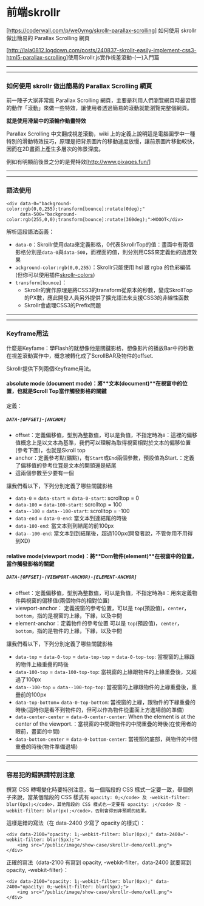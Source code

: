 # 前端skrollr

[<https://coderwall.com/p/we0ymg/skrollr-parallax-scrolling>] 如何使用 skrollr 做出簡易的 Parallax Scrolling 網頁

[<http://lala0812.logdown.com/posts/240837-skrollr-easily-implement-css3-html5-parallax-scrolling>]使用Skrollr.js實作視差滾動-(一)入門篇

----

----

### 如何使用 skrollr 做出簡易的 Parallax Scrolling 網頁

前一陣子大家非常瘋 Parallax Scrolling 網頁，主要是利用人們瀏覽網頁時最習慣的動作「滾動」來做一些特效，讓使用者透過簡易的滾動就能瀏覽完整個網頁。

**就是使用滑鼠中的滾輪作動畫特效**

Parallax Scrolling 中文翻成視差滾動，wiki 上的定義上說明這是電腦圖學中一種特別的滑動特效技巧，原理是把背景圖片的移動速度放慢，讓前景圖片移動較快，因而在2D畫面上產生多層次的佈景深度。

例如有明顯前後景之分的是覺特效[<http://www.pixages.fun/>]

---

---

### 語法使用

```
<div data-0="background-color:rgb(0,0,255);transform[bounce]:rotate(0deg);" 
     data-500="background-color:rgb(255,0,0);transform[bounce]:rotate(360deg);">WOOOT</div>
```

解析這段語法函義：

- `data-0`：Skrollr使用data來定義影格，0代表SkrollrTop的值：畫面中有兩個影格分別是`data-0`與`data-500`，而裡面的值，則分別用CSS來定義他的過渡效果
- `ackground-color:rgb(0,0,255)`：Skrollr只能使用 hsl 跟 rgba 的色彩編碼(但你可以使用插件[skrollr-colors](https://github.com/FezVrasta/skrollr-colors))
- `transform[bounce]`：
  - Skrollr的實作原理是將CSS3的transform從原本的秒數，變成SkrollTop的PX數，應此開發人員另外提供了擴充語法來支援CSS3的非線性函數
  - Skrollr會處理CSS3的Prefix問題

---

---

### Keyframe用法

什麼是Keyfame：學Flash的就想像他是關鍵影格，想像影片的播放Bar中的秒數在視差滾動實作中，概念被轉化成了ScrollBAR及物件的offset.

Skrollr提供下列兩個Keyframe用法。

#### absolute mode (document mode)：將**文本(document)**在視窗中的位置，也就是Scroll Top當作觸發影格的關鍵

定義：

##### `DATA-[OFFSET]-[ANCHOR]`

- offset：定義偏移值，型別為整數值，可以是負值，不指定時為`0`：這裡的偏移值概念上是以文本為基準，我們可以理解為取得視窗相對於文本的偏移位置(參考下圖)，也就是Skroll top
- anchor：定義參考點(錨點)，有`Start`或`End`兩個參數，預設值為Start.：定義了偏移值的參考位罝是文本的開頭還是結尾
- 這兩個參數至少要有一個

讓我們看以下，下列分別定義了哪些關鍵影格

- `data-0` = `data-start` = `data-0-start`: scrolltop = 0
- `data-100` = `data-100-start`: scrolltop = 100
- `data--100` = `data--100-start`: scrolltop = -100
- `data-end` = `data-0-end`: 當文本到達結尾的時後
- `data-100-end`: 當文本到到結尾的前100px
- `data--100-end`: 當文本到到結尾後，超過100px(開發者說，不管你用不用得到XD)



#### relative mode(viewport mode)：將**Dom物件(element)**在視窗中的位置，當作觸發影格的關鍵

##### `DATA-[OFFSET]-(VIEWPORT-ANCHOR)-[ELEMENT-ANCHOR]`

- offset：定義偏移值，型別為整數值，可以是負值，不指定時為`0`：用來定義物件與視窗的偏移值(兩個物件的相對位置)
- viewport-anchor： 定義視窗的參考位置，可以是 `top`(預設值)，`center`，`bottom`，指的是視窗的上緣，下緣，以及中間
- element-anchor：定義物件的參考位置 可以是 `top`(預設值)，`center`，`bottom`，指的是物件的上緣，下緣，以及中間

讓我們看以下，下列分別定義了哪些關鍵影格

- `data-top` = `data-0-top` = `data-top-top` = `data-0-top-top`: 當視窗的上緣跟的物件上緣重疊的時後
- `data-100-top` = `data-100-top-top`: 當視窗的上緣跟物件的上緣重疊後，又超過了100px
- `data--100-top` = `data--100-top-top`: 當視窗的上緣跟物件的上緣重疊後，重疊前的100px
- `data-top-bottom`= `data-0-top-bottom`: 當視窗的上緣，跟物件的下緣重疊的時後(這時你是看不到物件的，但可以作為物件從畫面上方進場前的準備)
- `data-center-center` = `data-0-center-center`: When the element is at the center of the viewport.：當視窗的中間跟物件的中間重疊的時後(在使用者的眼前，畫面的中間)
- `data-bottom-center` = `data-0-bottom-center`: 當視窗的底部，與物件的中間重疊的時後(物件準備退場)





-----

----

### 容易犯的錯誤請特別注意

撰寫 CSS 轉場變化時要特別注意，每一個階段的 CSS 樣式一定要一致，舉個例子來說，當某個階段的 CSS 樣式有 `opacity: 0;</code> 及 -webkit-filter: blur(0px);</code>，其他階段的 CSS 樣式也一定要有 opacity: ;</code> 及 -webkit-filter: blur(px);</code>，否則會得到非預期的結果。`

這樣是錯的寫法（在 data-2400 少寫了 opacity 的樣式）：

```
<div data-2100="opacity: 1;-webkit-filter: blur(0px);" data-2400="-webkit-filter: blur(5px);">
    <img src="/public/image/show-case/skrollr-demo/cell.png">
</div>
```

正確的寫法（data-2100 有寫到 opacity, -webkit-filter，data-2400 就要寫到 opacity, -webkit-filter）：

```
<div data-2100="opacity: 1;-webkit-filter: blur(0px);" data-2400="opacity: 0;-webkit-filter: blur(5px);">
    <img src="/public/image/show-case/skrollr-demo/cell.png">
</div>
```


